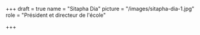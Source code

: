 +++
draft = true
name = "Sitapha Dia"
picture = "/images/sitapha-dia-1.jpg"
role = "Président et directeur de l'école"

+++
